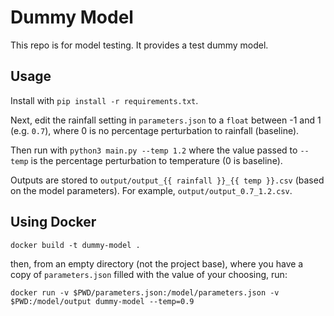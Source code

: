 # Dummy Model

This repo is for model testing. It provides a test dummy model.

## Usage

Install with `pip install -r requirements.txt`.

Next, edit the rainfall setting in `parameters.json` to a `float` between -1 and 1 (e.g. `0.7`), where 0 is no percentage perturbation to rainfall (baseline).

Then run with `python3 main.py --temp 1.2` where the value passed to `--temp` is the percentage perturbation to temperature (0 is baseline).

Outputs are stored to `output/output_{{ rainfall }}_{{ temp }}.csv` (based on the model parameters). For example, `output/output_0.7_1.2.csv`.

## Using Docker

```
docker build -t dummy-model .
```

then, from an empty directory (not the project base), where you have a copy of `parameters.json` filled with the value of your choosing, run:

```
docker run -v $PWD/parameters.json:/model/parameters.json -v $PWD:/model/output dummy-model --temp=0.9
```
